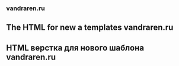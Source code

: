 ### vandraren.ru
## The HTML for new a templates vandraren.ru
## HTML верстка для нового шаблона vandraren.ru

